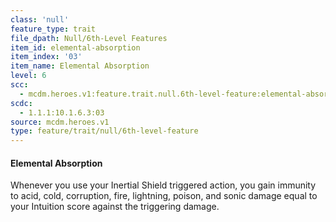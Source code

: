 ```yaml
---
class: 'null'
feature_type: trait
file_dpath: Null/6th-Level Features
item_id: elemental-absorption
item_index: '03'
item_name: Elemental Absorption
level: 6
scc:
  - mcdm.heroes.v1:feature.trait.null.6th-level-feature:elemental-absorption
scdc:
  - 1.1.1:10.1.6.3:03
source: mcdm.heroes.v1
type: feature/trait/null/6th-level-feature
---
```


#### Elemental Absorption

Whenever you use your Inertial Shield triggered action, you gain immunity to acid, cold, corruption, fire, lightning, poison, and sonic damage equal to your Intuition score against the triggering damage.
